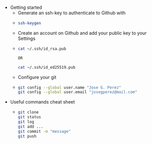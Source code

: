 - Getting started
	- Generate an ssh-key to authenticate to Github with
	- ```bash 
	  ssh-keygen
	  ```
	- Create an account on Github and add your public key to your Settings
	- ```bash
	  cat ~/.ssh/id_rsa.pub
	  
	  OR
	  
	  cat ~/.ssh/id_ed25519.pub
	  ```
	- Configure your git
	- ```bash
	  git config --global user.name "Jose G. Perez"
	  git config --global user.email "josegperez@mail.com"
	  ```
- Useful commands cheat sheet
	- ```bash
	  git clone
	  git status
	  git log
	  git add ...
	  git commit -m "message"
	  git push
	  ```